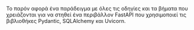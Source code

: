 Το παρόν αφορά ένα παράδειγμα με όλες τις οδηγίες και τα βήματα που χρειάζονται για να στηθεί ένα περιβάλλον FastAPI που χρησιμοποιεί τις βιβλιοθήκες Pydantic, SQLAlchemy και Uvicorn.
